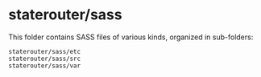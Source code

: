 # staterouter/sass

This folder contains SASS files of various kinds, organized in sub-folders:

    staterouter/sass/etc
    staterouter/sass/src
    staterouter/sass/var
